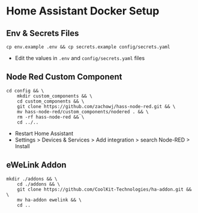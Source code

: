 # Home Assistant Docker Setup

## Env & Secrets Files
```
cp env.example .env && cp secrets.example config/secrets.yaml
```
- Edit the values in `.env` and `config/secrets.yaml` files

## Node Red Custom Component
```
cd config && \
    mkdir custom_components && \
    cd custom_components && \
    git clone https://github.com/zachowj/hass-node-red.git && \
    mv hass-node-red/custom_components/nodered . && \
    rm -rf hass-node-red && \
    cd ../..
```
- Restart Home Assistant
- Settings > Devices & Services > Add integration > search Node-RED > Install

## eWeLink Addon
```
mkdir ./addons && \
    cd ./addons && \
    git clone https://github.com/CoolKit-Technologies/ha-addon.git && \
    mv ha-addon ewelink && \
    cd ..
```